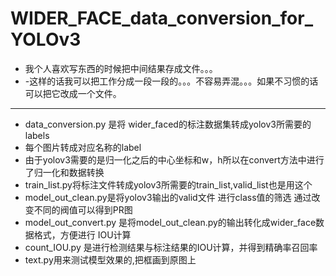 # WIDER_FACE_data_conversion_for_YOLOv3
- 我个人喜欢写东西的时候把中间结果存成文件。。。
- -这样的话我可以把工作分成一段一段的。。。不容易弄混。。。如果不习惯的话可以把它改成一个文件。

---
- data_conversion.py 是将 wider_faced的标注数据集转成yolov3所需要的labels
- 每个图片转成对应名称的label
- 由于yolov3需要的是归一化之后的中心坐标和w，h所以在convert方法中进行了归一化和数据转换
- train_list.py将标注文件转成yolov3所需要的train_list,valid_list也是用这个
- model_out_clean.py是将yolov3输出的valid文件 进行class值的筛选 通过改变不同的阀值可以得到PR图
- model_out_convert.py 是将model_out_clean.py的输出转化成wider_face数据格式，方便进行 IOU计算
- count_IOU.py 是进行检测结果与标注结果的IOU计算，并得到精确率召回率
- text.py用来测试模型效果的,把框画到原图上
